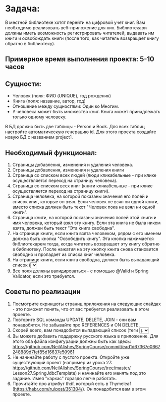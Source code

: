 # Задача:
В местной библиотеке хотят перейти на цифровой учет книг. Вам необходимо реализовать веб-приложение для них. Библиотекари должны иметь возможность регистрировать читателей, выдавать им книги и освобождать книги (после того, как читатель возвращает книгу обратно в библиотеку).

## Примерное время выполнения проекта: 5-10 часов

## Сущности:
* Человек (поля: ФИО (UNIQUE), год рождения)
* Книга (поля: название, автор, год)
* Отношение между сущностями: Один ко Многим.
* У человека может быть множество книг. Книга может принадлежать только одному человеку.

В БД должно быть две таблицы - Person и Book. Для всех таблиц настройте автоматическую генерацию id.
Для этого проекта создайте новую БД с названием project1.

## Необходимый функционал:
1) Страницы добавления, изменения и удаления человека.
2) Страницы добавления, изменения и удаления книги
3) Страница со списком всех людей (люди кликабельные - при клике осуществляется
   переход на страницу человека).
4) Страница со списком всех книг (книги кликабельные - при клике осуществляется
   переход на страницу книги).
5) Страница человека, на которой показаны значения его полей и список книг, которые он
   взял. Если человек не взял ни одной книги, вместо списка должен быть текст "Человек
   пока не взял ни одной книги".
6) Страница книги, на которой показаны значения полей этой книги и имя человека,
   который взял эту книгу. Если эта книга не была никем взята, должен быть текст "Эта
   книга свободна".
7) На странице книги, если книга взята человеком, рядом с его именем должна быть кнопка
   "Освободить книгу". Эта кнопка нажимается библиотекарем тогда, когда читатель
   возвращает эту книгу обратно в библиотеку. После нажатия на эту кнопку книга снова
   становится свободно и пропадает из списка книг человека.
8) На странице книги, если книга свободна, должен быть выпадающий список (<select>)
   со всеми людьми и кнопка "Назначить книгу". Эта кнопка нажимается библиотекарем
   тогда, когда читатель хочет забрать эту книгу домой. После нажатия на эту кнопку, книга
   должна начать принадлежать выбранному человеку и должна появится в его списке
   книг.
9) Все поля должны валидироваться - с помощью @Valid и Spring Validator, если это
   требуется.

## Советы по реализации
1) Посмотрите скриншоты страниц приложения на следующих слайдах - это
   поможет понять, что от вас требуется реализовать в этом проекте.
2) Повторите SQL команды UPDATE, DELETE, JOIN - они вам понадобятся. Не забывайте про REFERENCES и ON DELETE.
3) Скорей всего, вам понадобится выпадающий список (теги <select> и <option>).
4) Вы можете добавить поддержку русского языка в приложение. Для этого оба
   файла конфигурации должны быть как здесь: https://github.com/NeilAlishev/SpringCourse/commit/ead1d67367e0667248889d7fef85d16637e50961
5) Не начинайте работу с пустого проекта. Откройте уже существующий проект
   (например из урока 27: https://github.com/NeilAlishev/SpringCourse/tree/master/
   Lesson27.SpringJdbcTemplate) и начинайте его менять под это задание. Имея "каркас" гораздо легче работать.
6) Прочитайте про атрибут th:if, который есть в Thymeleaf (https://habr.com/ru/post/351304/). Он понадобится вам в этом проекте.